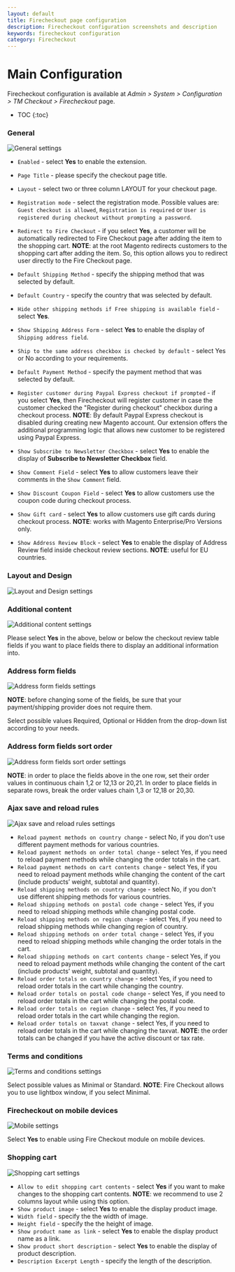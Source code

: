 ```yaml
---
layout: default
title: Firecheckout page configuration
description: Firecheckout configuration screenshots and description
keywords: firecheckout configuration
category: Firecheckout
---
```


# Main Configuration

Firecheckout configuration is available at
_Admin > System > Configuration > TM Checkout > Firecheckout_ page.

* TOC
{:toc}

### General

![General settings](/images/m1/firecheckout/configuration/firecheckout/general.png)

-   `Enabled` - select **Yes** to enable the extension.
-   `Page Title` - please specify the checkout page title.
-   `Layout` - select two or three column LAYOUT for your checkout page.
-   `Registration mode` - select the registration mode. Possible values are: `Guest checkout is allowed`, `Registration is required` or `User is registered during checkout without prompting a password`.
-   `Redirect to Fire Checkout` - if you select **Yes**, a customer will be automatically redirected to Fire Checkout page after adding the item to the shopping cart.
**NOTE**: at the root Magento redirects customers to the shopping cart after adding the item. So, this option allows you to redirect user directly to the Fire Checkout page.

-   `Default Shipping Method` - specify the shipping method that was selected by default.
-   `Default Country` - specify the country that was selected by default.
-   `Hide other shipping methods if Free shipping is available field` - select **Yes**.
-   `Show Shipping Address Form` - select **Yes** to enable the display of `Shipping address field`.
-   `Ship to the same address checkbox is checked by default` - select Yes or No according to your requirements.
-   `Default Payment Method` - specify the payment method that was selected by default.
-   `Register customer during Paypal Express checkout if prompted` - if you select **Yes**, then Firecheckout will register customer in case the customer checked the "Register during checkout" checkbox during a checkout process.
**NOTE**: By default Paypal Express checkout is disabled during creating new Magento account. Our extension offers the additional programming logic that allows new customer to be registered using Paypal Express.
-   `Show Subscribe to Newsletter Checkbox` - select **Yes** to enable the display of **Subscribe to Newsletter Checkbox** field.
-   `Show Comment Field` - select **Yes** to allow customers leave their comments in the `Show Comment` field.
-   `Show Discount Coupon Field` - select **Yes** to allow customers use the coupon code during checkout process.
-   `Show Gift card` - select **Yes** to allow customers use gift cards during checkout process.
**NOTE**: works with Magento Enterprise/Pro Versions only.
-   `Show Address Review Block` - select **Yes** to enable the display of Address Review field inside checkout review sections.
**NOTE**: useful for EU countries.

### Layout and Design

![Layout and Design settings](/images/m1/firecheckout/configuration/firecheckout/layout-and-design.png)

### Additional content

![Additional content settings](/images/m1/firecheckout/configuration/firecheckout/additional-content.png)

Please select **Yes** in the above, below or below the checkout review table
fields if you want to place fields there to display an additional information into.

### Address form fields

![Address form fields settings](/images/m1/firecheckout/configuration/firecheckout/address-form-fields.png)

**NOTE**: before changing some of the fields, be sure that your payment/shipping provider does not require them.

Select possible values Required, Optional or Hidden from the drop-down list according to your needs.

### Address form fields sort order

![Address form fields sort order settings](/images/m1/firecheckout/configuration/firecheckout/address-fields-sort-order.png)

**NOTE**: in order to place the fields above in the one row, set their order values in continuous chain 1,2 or 12,13 or 20,21. In order to place fields in separate rows, break the order values chain 1,3 or 12,18 or 20,30.

### Ajax save and reload rules

![Ajax save and reload rules settings](/images/m1/firecheckout/configuration/firecheckout/ajax-save-and-reload-rules.png)

-   `Reload payment methods on country change` - select No, if you don't use different payment methods for various countries.
-   `Reload payment methods on order total change` - select Yes, if you need to reload payment methods while changing the order totals in the cart.
-   `Reload payment methods on cart contents change` - select Yes, if you need to reload payment methods while changing the content of the cart (include products’ weight, subtotal and quantity).
-   `Reload shipping methods on country change` - select No, if you don't use different shipping methods for various countries.
-   `Reload shipping methods on postal code change` - select Yes, if you need to reload shipping methods while changing postal code.
-   `Reload shipping methods on region change` - select Yes, if you need to reload shipping methods while changing region of country.
-   `Reload shipping methods on order total change` - select Yes, if you need to reload shipping methods while changing the order totals in the cart.
-   `Reload shipping methods on cart contents change` - select Yes, if you need to reload payment methods while changing the content of the cart (include products’ weight, subtotal and quantity).
-   `Reload order totals on country change` - select Yes, if you need to reload order totals in the cart while changing the country.
-   `Reload order totals on postal code change` - select Yes, if you need to reload order totals in the cart while changing the postal code.
-   `Reload order totals on region change` - select Yes, if you need to reload order totals in the cart while changing the region.
-   `Reload order totals on taxvat change` - select Yes, if you need to reload order totals in the cart while changing the taxvat.
**NOTE**: the order totals can be changed if you have the active discount or tax rate.

### Terms and conditions

![Terms and conditions settings](/images/m1/firecheckout/configuration/firecheckout/terms-and-conditions.png)

Select possible values as Minimal or Standard.
**NOTE**: Fire Checkout allows you to use lightbox window, if you select Minimal.

### Firecheckout on mobile devices

![Mobile settings](/images/m1/firecheckout/configuration/firecheckout/firecheckout-on-mobile-devices.png)

Select **Yes** to enable using Fire Checkout module on mobile devices.

### Shopping cart

![Shopping cart settings](/images/m1/firecheckout/configuration/firecheckout/shopping-cart.png)

-   `Allow to edit shopping cart contents` - select **Yes** if you want to make changes to the  shopping cart contents.
    **NOTE**: we recommend to use 2 columns layout while using this option.
-   `Show product image` - select **Yes** to enable the display product image.
-   `Width field` - specify the the width of image.
-   `Height field` - specify the the height of image.
-   `Show product name as link` - select **Yes** to enable the display product name as a link.
-   `Show product short description` - select **Yes** to enable the display of product description.
-   `Description Excerpt Length` - specify the length of the description.